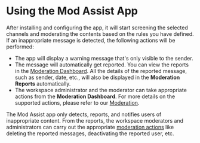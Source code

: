 # Using the Mod Assist App

After installing and configuring the app, it will start screening the selected channels and moderating the contents based on the rules you have defined. If an inappropriate message is detected, the following actions will be performed:

* The app will display a warning message that's only visible to the sender.
* The message will automatically get reported. You can view the reports in the [Moderation Dashboard](../../../../../use-rocket.chat/omnichannel/workspace-administration/moderation.md). All the details of the reported message, such as sender, date, etc., will also be displayed in the **Moderation Reports** automatically.
* The workspace administrator and the moderator can take appropriate actions from the **Moderation Dashboard**. For more details on the supported actions, please refer to our [Moderation](../../../../../use-rocket.chat/omnichannel/workspace-administration/moderation.md).

The Mod Assist app only detects, reports, and notifies users of inappropriate content. From the reports, the workspace moderators and administrators can carry out the appropriate [moderation actions](../../../../../use-rocket.chat/omnichannel/workspace-administration/moderation.md) like deleting the reported messages, deactivating the reported user, etc.
